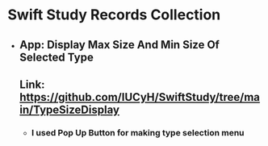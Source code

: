 # Swift Study Records Collection

* ## App: Display Max Size And Min Size Of Selected Type
    ## Link: <https://github.com/IUCyH/SwiftStudy/tree/main/TypeSizeDisplay>
    * ### I used Pop Up Button for making type selection menu